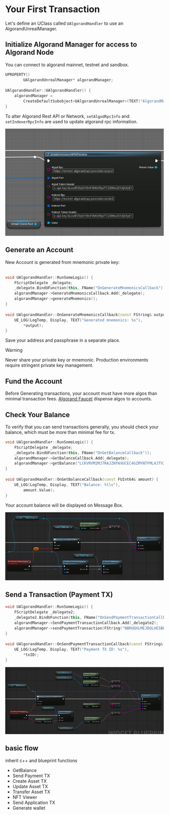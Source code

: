 # Your First Transaction
Let's define an UClass called `UAlgorandHandler` to use an AlgorandUnrealManager.

## Initialize Algorand Manager for access to Algorand Node

You can connect to algorand mainnet, testnet and sandbox.
```c++
UPROPERTY()
		UAlgorandUnrealManager* algorandManager;

UAlgorandHandler::UAlgorandHandler() { 
	algorandManager = 
		CreateDefaultSubobject<UAlgorandUnrealManager>(TEXT("AlgorandManager"));
}
```
To alter Algorand Rest API or Network,  `setAlgodRpcInfo` and `setIndexerRpcInfo` are used to update algorand rpc information.


![Initialize Algorand Manager On Blueprint](../images/init_algo_mananger.png)

## Generate an Account

New Account is generated from mnemonic private key:

```c++

void UAlgorandHandler::RunSomeLogic() {
    FScriptDelegate _delegate;
    _delegate.BindUFunction(this, FName("OnGenerateMnemonicsCallback"));
    algorandManager->GenerateMnemonicsCallback.Add(_delegate);
    algorandManager->generateMnemonics();
}

void UAlgorandHandler::OnGenerateMnemonicsCallback(const FString& output) {
    UE_LOG(LogTemp, Display, TEXT("Generated mnemonics: %s"),
        *output);
}

```

Save your address and passphrase in a separate place.

> [!Warning]
> Never share your private key or mnemonic. Production environments require stringent private key management.

## Fund the Account

Before Generating transactions, your account must have more algos than minimal transaction fees. [Algorand Faucet](https://dispenser.testnet.aws.algodev.network/) dispense algos to accounts.

## Check Your Balance

To verify that you can send transactions generally, you should check your balance, which must be more than minimal fee for tx.

```c++
void UAlgorandHandler::RunSomeLogic() {
    FScriptDelegate _delegate;
    _delegate.BindUFunction(this, FName("OnGetBalanceCallback"));
    algorandManager->GetBalanceCallback.Add(_delegate);
    algorandManager->getBalance("LCKVRVM2MJ7RAJZKPAXUCEC4GZMYNTFMLHJTV2KF6UGNXUFQFIIMSXRVM4");
}

void UAlgorandHandler::OnGetBalanceCallback(const FUInt64& amount) {
    UE_LOG(LogTemp, Display, TEXT("Balance: %llu"),
        amount.Value);
}
```

Your account balance will be displayed on Message Box.

![Get Balance On Blueprint](../images/get_balance.png)

## Send a Transaction  (Payment TX)

```c++
void UAlgorandHandler::RunSomeLogic() {
    FScriptDelegate _delegate2;
    _delegate2.BindUFunction(this, FName("OnSendPaymentTransactionCallback"));
    algorandManager->SendPaymentTransactionCallback.Add(_delegate2);
    algorandManager->sendPaymentTransaction(FString("NBRUQXLMEJDQLHE5BBEFBQ3FF4F3BZYWCUBBQM67X6EOEW2WHGS764OQXE"), 100, FString("Sent 100 algo to NBRUQXLMEJDQLHE5BBEFBQ3FF4F3BZYWCUBBQM67X6EOEW2WHGS764OQXE."));
}

void UAlgorandHandler::OnSendPaymentTransactionCallback(const FString& txID) {
    UE_LOG(LogTemp, Display, TEXT("Payment TX ID: %s"),
        *txID);
}
```

![Send Payment TX On Blueprint](../images/payment_tx.png)

## basic flow
 inherit c++ and blueprint functions  
 - GetBalance
 - Send Payment TX
 - Create Asset TX
 - Update Asset TX
 - Transfer Asset TX
 - NFT Viewer
 - Send Application TX
 - Generate wallet